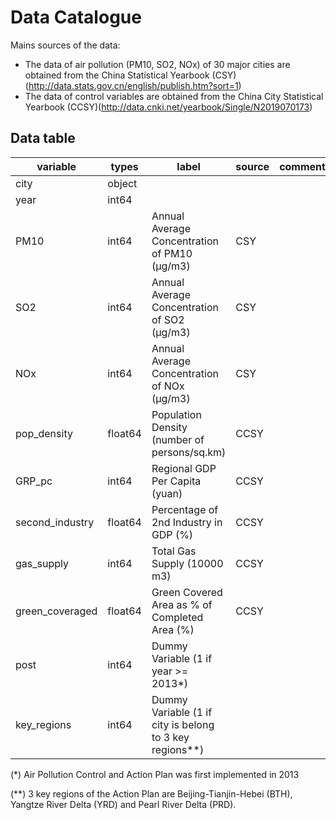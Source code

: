 # Data Catalogue

Mains sources of the data:
- The data of air pollution (PM10, SO2, NOx) of 30 major cities are obtained from the China Statistical Yearbook (CSY) (http://data.stats.gov.cn/english/publish.htm?sort=1)
- The data of control variables are obtained from the China City Statistical Yearbook (CCSY)(http://data.cnki.net/yearbook/Single/N2019070173)

## Data table

| variable        | types   | label | source | comment |
|-----------------|---------|-------|--------|---------|
| city            | object  |       |        |         |
| year            | int64   |       |        |         |
| PM10            | int64   |Annual Average Concentration of PM10 (µg/m3) | CSY  |         |
| SO2             | int64   |Annual Average Concentration of SO2 (µg/m3)  | CSY  |         |
| NOx             | int64   |Annual Average Concentration of NOx (µg/m3)  | CSY  |         |
| pop_density     | float64 |Population Density (number of persons/sq.km) | CCSY |         |
| GRP_pc          | int64   |Regional GDP Per Capita (yuan)               | CCSY |         |
| second_industry | float64 |Percentage of 2nd Industry in GDP (%)        | CCSY |         |
| gas_supply      | int64   |Total Gas Supply (10000 m3)                  | CCSY |         |
| green_coveraged | float64 |Green Covered Area as % of Completed Area (%)| CCSY |         |
| post            | int64   |Dummy Variable (1 if year >= 2013*)|      |         |
| key_regions     | int64   |Dummy Variable (1 if city is belong to 3 key regions**)|        |         |

(*) Air Pollution Control and Action Plan was first implemented in 2013

(**) 3 key regions of the Action Plan are Beijing-Tianjin-Hebei (BTH), Yangtze River Delta (YRD) and Pearl River Delta (PRD).
